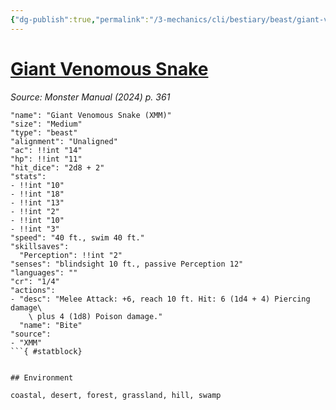 ```yaml
---
{"dg-publish":true,"permalink":"/3-mechanics/cli/bestiary/beast/giant-venomous-snake-xmm/","tags":["ttrpg-cli/compendium/src/5e/xmm","ttrpg-cli/monster/cr/1-4","ttrpg-cli/monster/environment/coastal","ttrpg-cli/monster/environment/desert","ttrpg-cli/monster/environment/forest","ttrpg-cli/monster/environment/grassland","ttrpg-cli/monster/environment/hill","ttrpg-cli/monster/environment/swamp","ttrpg-cli/monster/size/medium","ttrpg-cli/monster/type/beast"],"created":"2025-02-22T12:02:27.823-05:00","updated":"2025-02-26T17:46:10.859-05:00"}
---
```


# [Giant Venomous Snake](3-Mechanics/CLI/bestiary/beast/giant-venomous-snake-xmm.md)
*Source: Monster Manual (2024) p. 361*  

```statblock
"name": "Giant Venomous Snake (XMM)"
"size": "Medium"
"type": "beast"
"alignment": "Unaligned"
"ac": !!int "14"
"hp": !!int "11"
"hit_dice": "2d8 + 2"
"stats":
- !!int "10"
- !!int "18"
- !!int "13"
- !!int "2"
- !!int "10"
- !!int "3"
"speed": "40 ft., swim 40 ft."
"skillsaves":
  "Perception": !!int "2"
"senses": "blindsight 10 ft., passive Perception 12"
"languages": ""
"cr": "1/4"
"actions":
- "desc": "Melee Attack: +6, reach 10 ft. Hit: 6 (1d4 + 4) Piercing damage\
    \ plus 4 (1d8) Poison damage."
  "name": "Bite"
"source":
- "XMM"
```{ #statblock}


## Environment

coastal, desert, forest, grassland, hill, swamp